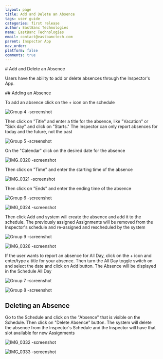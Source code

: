 ```yaml
---
layout: page
title: Add and Delete an Absence
tags: user guide
categories: first release
author: EastBanc Technologies
name: EastBanc Technologies
email: contact@eastbanctech.com
parent: Inspector App
nav_order: 
platform: false
comments: true
---
```


<section id="add-and-delete-an-absence" markdown="1">
# Add and Delete an Absence

Users have the ability to add or delete absences through the Inspector's App.

<section id="adding-an-absence" markdown="1">
## Adding an Absence

To add an absence click on the + icon on the schedule

![Group 4 -screenshot](https://user-images.githubusercontent.com/84864458/123666612-607b5c00-d807-11eb-9df6-3b9b20facceb.png)

Then click on "Title" and enter a title for the absence, like "Vacation" or "Sick day" and click on "Starts." The Inspector can only report absences for today and the future, not the past

![Group 5 -screenshot](https://user-images.githubusercontent.com/84864458/123666697-725cff00-d807-11eb-9a55-621744d61103.png)

On the "Calendar" click on the desired date for the absence 

![IMG_0320 -screenshot](https://user-images.githubusercontent.com/84864458/123666961-adf7c900-d807-11eb-9153-8e3cfe2bf16c.png)

Then click on "Time" and enter the starting time of the absence

![IMG_0321 -screenshot](https://user-images.githubusercontent.com/84864458/123667023-bd771200-d807-11eb-8052-12757f7ef74b.png)

Then click on "Ends" and enter the ending time of the absence

![Group 6 -screenshot](https://user-images.githubusercontent.com/84864458/123667072-c9fb6a80-d807-11eb-893a-191bcb90abc6.png)

![IMG_0324 -screenshot](https://user-images.githubusercontent.com/84864458/123667185-e8616600-d807-11eb-956d-78685969a468.png)

Then click Add and system will create the absence and add it to the schedule. The previously assigned Assignments will be removed from the Inspector's schedule and re-assigned and rescheduled by the system

![Group 9 -screenshot](https://user-images.githubusercontent.com/84864458/123667281-016a1700-d808-11eb-935b-4af1b8de8cdd.png)

![IMG_0326 -screenshot](https://user-images.githubusercontent.com/84864458/123667369-18106e00-d808-11eb-87ef-c6ee483106d9.png)

If the user wants to report an absence for All Day, click on the + icon and enter/type a title for your absence. Then turn the All Day toggle switch on and select the date and click on Add button. The Absence will be displayed in the Schedule All Day

![Group 7 -screenshot](https://user-images.githubusercontent.com/84864458/123667476-2eb6c500-d808-11eb-87f2-e148f1b08ad2.png)

![Group 8 -screenshot](https://user-images.githubusercontent.com/84864458/123667678-5dcd3680-d808-11eb-8ef9-59ef7be0424f.png)
</section>

<section id="deleting-an-absence" markdown="1">

## Deleting an Absence

Go to the Schedule and click on the "Absence" that is visible on the Schedule. Then click on "Delete Absence" button. The system will delete the absence from the Inspector's Schedule and the Inspector will have that slot available for new Assignments

![IMG_0332 -screenshot](https://user-images.githubusercontent.com/84864458/123667904-94a34c80-d808-11eb-8366-86fb1a0e6279.png)

![IMG_0333 -screenshot](https://user-images.githubusercontent.com/84864458/123667957-9f5de180-d808-11eb-9e52-8e2657b74449.png)
</section>
</section>